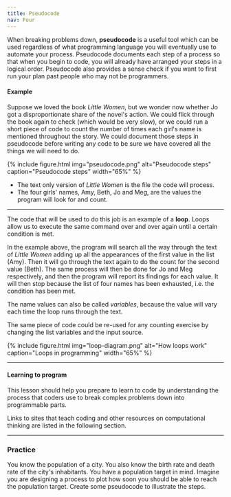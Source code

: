 ```yaml
---
title: Pseudocode
nav: Four
---
```


When breaking problems down, **pseudocode** is a useful tool which can be used regardless of what programming language you will eventually use to automate your process. Pseudocode documents each step of a process so that when you begin to code, you will already have arranged your steps in a logical order. Pseudocode also provides a sense check if you want to first run your plan past people who may not be programmers. 

#### Example

Suppose we loved the book *Little Women*, but we wonder now whether Jo got a disproportionate share of the novel's action. We could flick through the book again to check (which would be very slow), or we could run a short piece of code to count the number of times each girl's name is mentioned throughout the story. We could document those steps in pseudocode before writing any code to be sure we have covered all the things we will need to do. 

{% include figure.html img="pseudocode.png" alt="Pseudocode steps" caption="Pseudocode steps" width="65%" %}

- The text only version of *Little Women* is the file the code will process.   
- The four girls' names, Amy, Beth, Jo and Meg, are the values the program will look for and count.
  
---------

The code that will be used to do this job is an example of a **loop**. Loops allow us to execute the same command over and over again until a certain condition is met. 

In the example above, the program will search all the way through the text of *Little Women* adding up all the appearances of the first value in the list (Amy). Then it will go through the text again to do the count for the second value (Beth). The same process will then be done for Jo and Meg respectively, and then the program will report its findings for each value. It will then stop because the list of four names has been exhausted, i.e. the condition has been met. 

The name values can also be called *variables*, because the value will vary each time the loop runs through the text.

The same piece of code could be re-used for any counting exercise by changing the list variables and the input source.

{% include figure.html img="loop-diagram.png" alt="How loops work" caption="Loops in programming" width="65%" %}

---------

#### Learning to program

This lesson should help you prepare to learn to code by understanding the process that coders use to break complex problems down into programmable parts. 

Links to sites that teach coding and other resources on computational thinking are listed in the following section. 

---------

### Practice

You know the population of a city. You also know the birth rate and death rate of the city's inhabitants. You have a population target in mind. Imagine you are designing a process to plot how soon you should be able to reach the population target. Create some pseudocode to illustrate the steps.
